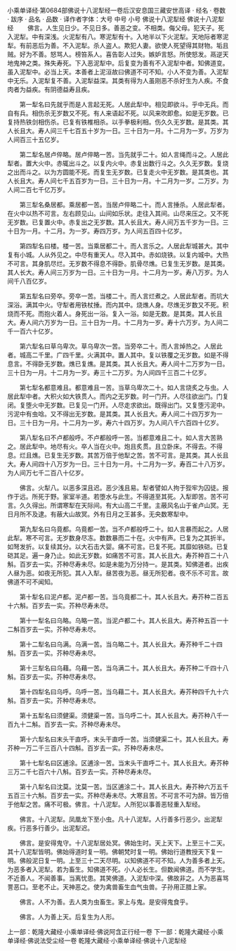 小乘单译经·第0684部佛说十八泥犁经一卷后汉安息国三藏安世高译
· 经名 · 卷数 · 跋序
· 品名 · 品数 · 译作者字体：大号 中号 小号
佛说十八泥犁经
佛说十八泥犁经
　　佛言。人生见日少。不见日多。善恶之变。不相类。侮父母。犯天子。死入泥犁。中有深浅。火泥犁有八。寒泥犁有十。入地半以下火泥犁。天地际者寒泥犁。有前恶后为善。不入泥犁。杀人盗人。欺犯人妻。欲使人死望得其财物。垢且贼。好为不善。怒骂人。榜笞系人。喜告彰人过失。嫉妒言怒。所使怒发。鬲逆天地鬼神之类。殊失寿死。下入恶泥犁中。后复变为善有不入泥犁中者。知佛道变。虽入泥犁中。必当上天。本善者上泥洹故曰佛道不可不知。小人不变为善。入泥犁中无乐。入泥犁复不善。入泥犁益深。其类有得为人虽刚恶不杀好生为人疾。不食肉者为益疾。有阴德益寿且疾。

　　第一犁名曰先就乎而是人言起无死。人居此犁中。相见即欲斗。乎中无兵。而自有兵。相伤杀无岁数又不死。有人来语起不死。以风来吹即愈。如是无岁数。已复持热铁剑相伤杀。已复有铁椎相杀。以手拳极利相。伤久久无岁数。是其类。其人长且大。寿人间三千七百五十岁为一日。三十日为一月。十二月为一岁。万岁为人间百三十五亿岁。

　　第二犁名居卢倅略。居卢倅略一苦。当先就乎二十。如人言绳而斗之。人居此犁者。置大火中。赤辄出斗之。以复内火中。赤复出数行斗之。久久无岁数。复烧之出而斗之。以为方圆能不死。而复生无岁数。已复走火中无岁数。是其类也。其人长且大。寿人间七千五百岁为一日。三十日为一月。十二月为一岁。二万岁。为人间二百七千亿万岁。

　　第三犁名桑居都。乘居都一苦。当居卢倅略二十。而人言捶杀。人居此犁者。在火中以热不可言。左右顾见山。山间如乐状。走往入其间。山尽来压之。又不死无岁数。已复置火中。赤复出之无岁数。其人长且大。寿人间万五千岁为一日。三十日为一月。十二月。为一岁。寿四万岁。为人间五百四十亿岁。

　　第四犁名曰楼。楼一苦。当乘居都二十。而人言乐之。人居此犁城甚大。其中复有小城。人从外见之。中尽有重天人。尽入其中。赤如烧铁。以复内城中。大热不可言。其身肌尽烂。无岁数不得息不得卧。肌骨尽燋。已复生无岁数。是其类。其人长大。寿人间三万岁为一日。三十日为一月。十二月为一岁。寿八万岁。为人间千八百亿岁。

　　第五犁名曰旁卒。旁卒一苦。当楼二十。而人言烂煮之。人居此犁者。而坑大深浴。满其中火。守犁者用铁杖捶。而内其中。烧燋人身。尽燋无岁数又不死。积烧而不死。而抱火着人。身死出一浴。复入一浴。如是无数。是其类。其人长且大。寿人间六万岁为一日。三十日为一月。十二月为一岁。寿十六万岁。为人间二千一百六十亿岁。

　　第六犁名曰草乌卑次。草乌卑次一苦。当旁卒二十。而人言焯热之。人居此者。城高二千里。广四千里。火满其中。置人其中。复以铁覆之无岁数。如是不得息言。不得卧无岁数。燋已复燋。是其类。其人长且大。寿人间十二万岁为一日。三十日为一月。十二月为一岁。寿三十二万岁。为人间四千三百二十亿岁。

　　第七犁名都意难且。都意难且一苦。当草乌卑次二十。如人言烧炙之与虫。人居此犁中者。大积火如大铁贯人。而内之无岁数。时一门开。人尽往欲出门。门复闭。复堕火中无岁数。已复见一门开。人尽走求欲出。既得出门。又复堕污泥中。污泥中有虫唅。又不得出无岁数。是其类。其人长且大。寿人间二十四万岁为一日。三十日为一月。十二月为一岁。寿六十四万岁。为人间八千六百四十亿岁。

　　第八犁名曰不卢都般呼。不卢都般呼一苦。当都意难且二十。如人言大苦熟之。居此犁中。地尽有火。卒人当在火中。炮且炙贯。且立卧床。不得去。不得息。烂且燋。已复生无岁数。其苦万倍于他犁之苦。苦不可言。是其类。其人长且大。寿人间四十八万岁为一日。三十日为一月。十二月为一岁。寿百二十八万岁。为人间万七千二百八十亿岁。

　　佛言。火犁八。以恶多深且迟。恶少浅且易。犁者譬如人拘于狴牢为囚徒。报作于远。所死于野。家室半道。若堕水与此生。不得道至其死。入犁即苦。苦不可言。久久得出。所谓寒犁在天际间。有大山高二千里。主蔽风名山于雀卢山冥。无日月所不及逮。有蔽大山故冥。外有日月之王甚多。无央数寒犁中。

　　第九犁名曰乌竟都。乌竟都一苦。当不卢都般呼二十。如人言暴而起之。人居此犁。寒不可言。无岁数身尽冻。数数暴而二十在。火中有声。已复为之其折半。如弩发折。以复续其分。以大石击大婴。痛不可言。已复不死。其靡如铁硙。已复硙其足。遍一身乃止。如此无岁数。如痛苦不可言。其人长且大。寿芥种百二十八斛。百岁去一实。芥种尽寿未尽。如是未能为万分持一。是其类。知佛道者。出疾人昼为恶。如夜无所犯。其人入犁。昼苦夜为恶。昼无所犯者。夜不乐不可言。故佛道不可不闻知。

　　第十犁名曰泥卢都。泥卢都一苦。当乌竟都二十。其人长且大。寿芥种二百五十六斛。百岁去一实。芥种尽寿未尽。

　　第十一犁名曰乌略。乌略一苦。当泥卢都二十。其人长且大。寿芥种五百一十二斛百岁去一实。芥种尽寿未尽。

　　第十二犁名曰乌满。乌满一苦。当乌略二十。其人长且大。寿芥种千二十四斛。百岁去一实。芥种尽寿未尽。

　　第十三犁名曰乌藉。乌藉一苦。当乌满二十。其人长且大。寿芥种二千四十八斛。百岁去一实。芥种尽寿未尽。

　　第十四犁名曰乌呼。乌呼一苦。当乌藉二十。其人长且大。寿芥种四千九十六斛。百岁去一实。芥种尽寿未尽。

　　第十五犁名曰须健渠。须健渠一苦。当乌呼二十。其人长且大。寿芥种八千一百九十二斛。百岁去一实。芥种尽寿未尽。

　　第十六犁名曰末头干直呼。末头干直呼一苦。当须健渠二十。其人长且大。寿芥种一万二千三百八十四斛。百岁去一实。芥种尽寿未尽。

　　第十七犁名曰区逋涂。区逋涂一苦。当末头干直呼二十。其人长且大。寿芥种三万二千七百六十八斛。百岁去一实。芥种尽寿未尽。

　　第十八犁名曰沈莫。沈莫一苦。当区逋涂二十。其人长且大。寿芥种六万五千五百三十六斛。百岁去一实。芥种尽寿未尽。大寒且苦。不可言不可为辞。皆万倍于他犁之苦。痛不可极。佛言。十八泥犁。人所犯以事善恶轻重入犁经。

　　佛言。十八泥犁。凤凰龙下至小虫。凡十八泥犁。人行善多行恶少。出泥犁疾。行恶多行善少。出泥犁迟。

　　佛言。是安得鬼守。十八泥犁居处冥。佛始生时。天上天下。上至三十二天。其十八泥犁皆明。佛始得道时复一明。佛朝梵时复一明。佛始行道教授天下复一明。佛般泥日复一明。上至三十二天尽明。以知佛道不可不知。人为善多者上天。为恶多者入泥犁。若为畜生。知佛道不死。小人必长生。但数闻佛道。而不学生。不近善人。不闻善事。当离忧患。其笑佛道。入泥犁中深。佛故非之。人为恶喜骂詈恶口。至老不止。天神恶之。使为禽兽畜生血气虫兽。子孙用正腊上家。

　　佛言。人不为善。去人类为虫畜生。家上与鬼。是安得鬼食乎。

　　佛言。人为善上天。后复生为人形。

上一部：乾隆大藏经·小乘单译经·佛说阿含正行经一卷
下一部：乾隆大藏经·小乘单译经·佛说法受尘经一卷
乾隆大藏经·小乘单译经·佛说十八泥犁经